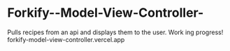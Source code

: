 # Forkify--Model-View-Controller-
Pulls recipes from an api and displays them to the user. Work ing progress!
forkify-model-view-controller.vercel.app
